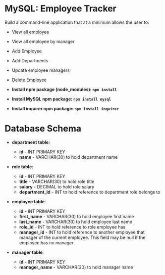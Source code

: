 # MySQL: Employee Tracker

Build a command-line application that at a minimum allows the user to:

  * View all employee

  * View all employee by manager

  * Add Employee

  * Add Departments

  * Update employee managers

  * Delete Employee

  * **Install npm package (node_modules): `npm install`**
  * **Install MySQL npm package: `npm install mysql`**
  * **Install inquirer npm package: `npm install inquirer`**

# Database Schema

* **department table**:

  * **id** - INT PRIMARY KEY
  * **name** - VARCHAR(30) to hold department name

* **role table**:

  * **id** - INT PRIMARY KEY
  * **title** -  VARCHAR(30) to hold role title
  * **salary** -  DECIMAL to hold role salary
  * **department_id** -  INT to hold reference to department role belongs to

* **employee table**:

  * **id** - INT PRIMARY KEY
  * **first_name** - VARCHAR(30) to hold employee first name
  * **last_name** - VARCHAR(30) to hold employee last name
  * **role_id** - INT to hold reference to role employee has
  * **manager_id** - INT to hold reference to another employee that manager of the current employee. This field may be null if the employee has no manager

* **manager table**:

  * **id** - INT PRIMARY KEY
  * **manager_name** - VARCHAR(30) to hold manager name
  